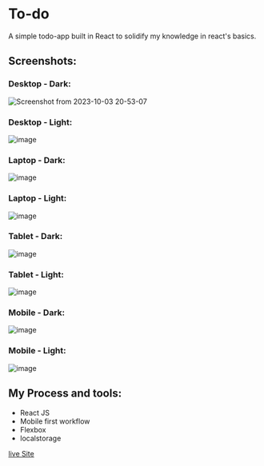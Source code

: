 # To-do

A simple todo-app built in React to solidify my knowledge in react's basics.

## Screenshots:

### Desktop - Dark:
![Screenshot from 2023-10-03 20-53-07](https://github.com/Ameer-Moustafa/todo-app/assets/9211143/24f34fc9-e0d8-430c-bd6c-f534472a532e)

### Desktop - Light:
![image](https://github.com/Ameer-Moustafa/todo-app/assets/9211143/b4c38aa8-47bf-49f7-8dc7-265f1e2487de)



### Laptop - Dark:
![image](https://github.com/Ameer-Moustafa/todo-app/assets/9211143/93647dbc-1f3d-4f5b-88e8-8e45dadc7d1b)


### Laptop - Light:
![image](https://github.com/Ameer-Moustafa/todo-app/assets/9211143/b7ba3625-ea82-44f2-8f34-3a0c94dc78f9)


### Tablet - Dark:
![image](https://github.com/Ameer-Moustafa/todo-app/assets/9211143/11d2fec2-fc7d-4800-8593-e20e40e5917e)


### Tablet - Light:
![image](https://github.com/Ameer-Moustafa/todo-app/assets/9211143/0868361c-8908-4db6-bd70-ef634c3087f9)


### Mobile - Dark:
![image](https://github.com/Ameer-Moustafa/todo-app/assets/9211143/a9c88d19-760c-48e9-b9f4-021eb2221762)


### Mobile - Light:
![image](https://github.com/Ameer-Moustafa/todo-app/assets/9211143/071949f0-1db6-4f1c-81e3-a06c23ae058e)



## My Process and tools:
- React JS
- Mobile first workflow
- Flexbox
- localstorage

[live Site](https://todo-app-beta-opal.vercel.app/)
